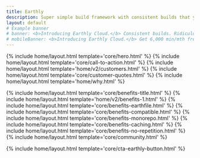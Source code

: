 ```yaml
---
title: Earthly
description: Super simple build framework with consistent builds that you write once and run anywhere – on your laptop, remote, and in any CI.
layout: default
# Example banner
# banner: <b>Introducing Earthly Cloud.</b> Consistent builds. Ridiculous speed. Next-gen developer experience. Works with any CI. Get 6,000 min/mth free! <a href="https://earthly.dev/blog/earthly-cloud-free-tier-launch/" onclick="bannerLinkClick()">Learn more</a>.
# mobileBanner: <b>Introducing Earthly Cloud.</b> Get 6,000 min/mth free! <a href="https://earthly.dev/blog/earthly-cloud-free-tier-launch/" onclick="bannerLinkClick()">Learn more</a>.
---
```


{% include home/layout.html template='core/hero.html' %}
{% include home/layout.html template='core/call-to-action.html' %}
{% include home/layout.html template='home/v2/customers.html' %}
{% include home/layout.html template='core/customer-quotes.html' %}
{% include home/layout.html template='home/why.html' %}

{% include home/layout.html template='core/benefits-title.html' %}
{% include home/layout.html template='home/v2/benefits-1.html' %}
{% include home/layout.html template='core/benefits-earthfile.html' %}
{% include home/layout.html template='core/benefits-compatible.html' %}
{% include home/layout.html template='core/benefits-monorepo.html' %}
{% include home/layout.html template='core/benefits-caching.html' %}
{% include home/layout.html template='core/benefits-no-repetition.html' %}
{% include home/layout.html template='core/community.html' %}

{% include home/layout.html template='core/cta-earthly-button.html' %}
